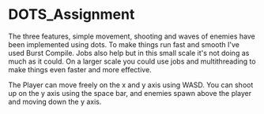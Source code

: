 # DOTS_Assignment
 
The three features, simple movement, shooting and waves of enemies have been implemented using dots. To make things run fast and smooth I've used Burst Compile. Jobs also help but in this small scale it's not doing as much as it could. On a larger scale you could use jobs and multithreading to make things even faster and more effective.

The Player can move freely on the x and y axis using WASD. You can shoot up on the y axis using the space bar, and enemies spawn above the player and moving down the y axis.
